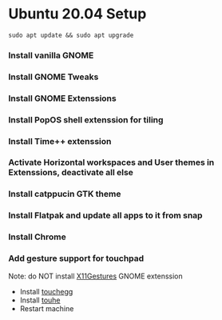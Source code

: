 # Ubuntu 20.04 Setup

```
sudo apt update && sudo apt upgrade
```

### Install vanilla GNOME

### Install GNOME Tweaks

### Install GNOME Extenssions

### Install PopOS shell extenssion for tiling

### Install Time++ extenssion

### Activate Horizontal workspaces and User themes in Extenssions, deactivate all else

### Install catppucin GTK theme

### Install Flatpak and update all apps to it from snap

### Install Chrome

### Add gesture support for touchpad
Note: do NOT install [X11Gestures](https://github.com/JoseExposito/gnome-shell-extension-x11gestures) GNOME extenssion
- Install [touchegg](https://github.com/JoseExposito/touchegg#configuration)
- Install [touhe]()
- Restart machine

